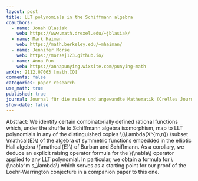 ```yaml
---
layout: post
title: LLT polynomials in the Schiffmann algebra
coauthors: 
  - name: Jonah Blasiak
    web: https://www.math.drexel.edu/~jblasiak/
  - name: Mark Haiman
    web: https://math.berkeley.edu/~mhaiman/
  - name: Jennifer Morse
    web: https://morsej123.github.io/
  - name: Anna Pun
    web: https://annapunying.wixsite.com/punying-math
arXiv: 2112.07063 [math.CO]
comments: false
categories: paper research
use_math: true
published: true
journal: Journal für die reine und angewandte Mathematik (Crelles Journal)
show-date: false
---
```

Abstract: We identify certain combinatorially defined rational functions which, under the shuffle to Schiffmann algebra isomorphism, map to LLT polynomials in any of the distinguished copies \\(\Lambda(X^{m,n}) \subset \mathcal{E}\\) of the algebra of symmetric functions embedded in the elliptic Hall algebra \\(\mathcal{E}\\) of Burban and Schiffmann. As a corollary, we deduce an explicit raising operator formula for the \\(\nabla\\) operator applied to any LLT polynomial. In particular, we obtain a formula for \\(\nabla^m s_\lambda\\) which serves as a starting point for our proof of the Loehr-Warrington conjecture in a companion paper to this one. 
